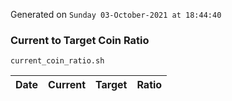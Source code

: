 Generated on `Sunday 03-October-2021 at 18:44:40`

### Current to Target Coin Ratio
`current_coin_ratio.sh`

Date|Current|Target|Ratio
---|---|---|---
